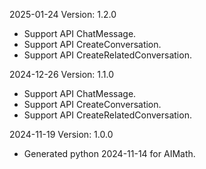 2025-01-24 Version: 1.2.0
- Support API ChatMessage.
- Support API CreateConversation.
- Support API CreateRelatedConversation.


2024-12-26 Version: 1.1.0
- Support API ChatMessage.
- Support API CreateConversation.
- Support API CreateRelatedConversation.


2024-11-19 Version: 1.0.0
- Generated python 2024-11-14 for AIMath.

